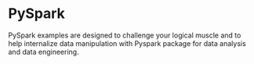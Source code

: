# PySpark

PySpark examples are designed to challenge your logical muscle and to help internalize data manipulation with Pyspark package for data analysis and data engineering. 

